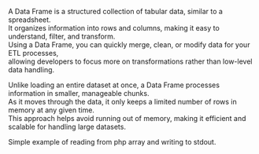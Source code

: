 A Data Frame is a structured collection of tabular data, similar to a spreadsheet.  
It organizes information into rows and columns, making it easy to understand, filter, and transform.  
Using a Data Frame, you can quickly merge, clean, or modify data for your ETL processes,  
allowing developers to focus more on transformations rather than low-level data handling.

Unlike loading an entire dataset at once, a Data Frame processes information in smaller, manageable chunks.  
As it moves through the data, it only keeps a limited number of rows in memory at any given time.  
This approach helps avoid running out of memory, making it efficient and scalable for handling large datasets.

Simple example of reading from php array and writing to stdout.